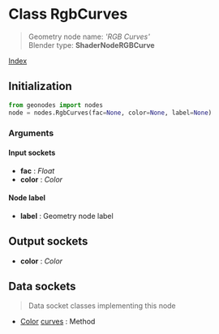 
# Class RgbCurves

> Geometry node name: _'RGB Curves'_<br>Blender type:  **ShaderNodeRGBCurve**


[Index](/docs/index.md)

## Initialization


```python
from geonodes import nodes
node = nodes.RgbCurves(fac=None, color=None, label=None)
```


### Arguments


#### Input sockets



- **fac** : _Float_
- **color** : _Color_



#### Node label



- **label** : Geometry node label



## Output sockets



- **color** : _Color_



## Data sockets

> Data socket classes implementing this node




- [Color](../sockets/Color.md) [curves](../sockets/Color.md#curves) : Method


